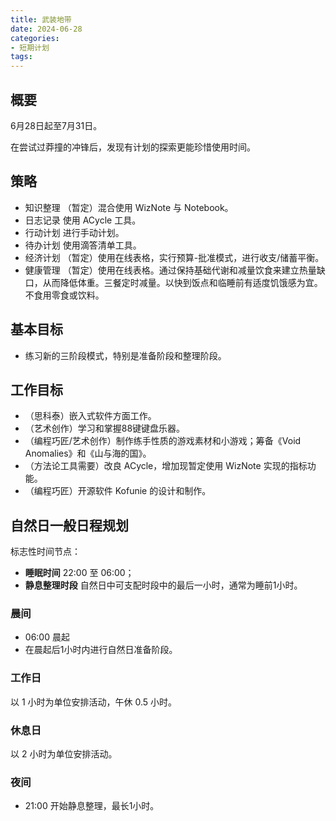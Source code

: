 ```yaml
---
title: 武装地带
date: 2024-06-28
categories:
- 短期计划
tags:
---
```


## 概要

6月28日起至7月31日。

在尝试过莽撞的冲锋后，发现有计划的探索更能珍惜使用时间。

## 策略

- 知识整理 （暂定）混合使用 WizNote 与 Notebook。
- 日志记录 使用 ACycle 工具。
- 行动计划 进行手动计划。
- 待办计划 使用滴答清单工具。
- 经济计划 （暂定）使用在线表格，实行预算-批准模式，进行收支/储蓄平衡。
- 健康管理 （暂定）使用在线表格。通过保持基础代谢和减量饮食来建立热量缺口，从而降低体重。三餐定时减量。以快到饭点和临睡前有适度饥饿感为宜。不食用零食或饮料。

## 基本目标

- 练习新的三阶段模式，特别是准备阶段和整理阶段。

## 工作目标

- （思科泰）嵌入式软件方面工作。
- （艺术创作）学习和掌握88键键盘乐器。
- （编程巧匠/艺术创作）制作练手性质的游戏素材和小游戏；筹备《Void Anomalies》和《山与海的国》。
- （方法论工具需要）改良 ACycle，增加现暂定使用 WizNote 实现的指标功能。
- （编程巧匠）开源软件 Kofunie 的设计和制作。

## 自然日一般日程规划

标志性时间节点：

- **睡眠时间** 22:00 至 06:00；
- **静息整理时段** 自然日中可支配时段中的最后一小时，通常为睡前1小时。

### 晨间

- 06:00 晨起
- 在晨起后1小时内进行自然日准备阶段。

### 工作日

以 1 小时为单位安排活动，午休 0.5 小时。

### 休息日

以 2 小时为单位安排活动。

### 夜间

- 21:00 开始静息整理，最长1小时。
